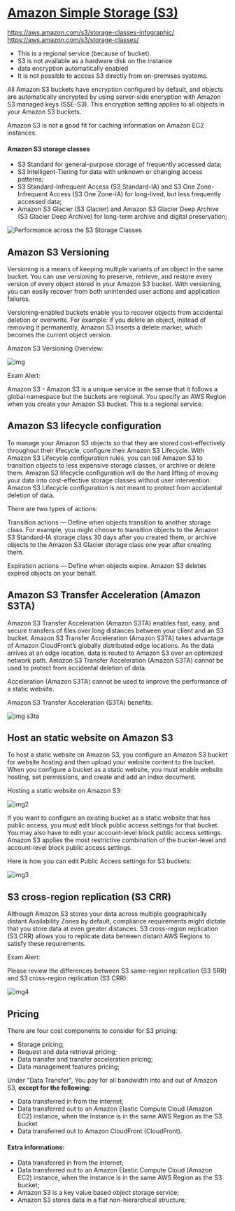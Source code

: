 # [Amazon Simple Storage (S3)](https://aws.amazon.com/s3/)

https://aws.amazon.com/s3/storage-classes-infographic/
https://aws.amazon.com/s3/storage-classes/

- This is a regional service (because of bucket).
- S3 is not available as a hardware disk on the instance
- data encryption automatically enabled
- It is not possible to access S3 directly from on-premises systems.

All Amazon S3 buckets have encryption configured by default, and objects are automatically encrypted by using server-side encryption with Amazon S3 managed keys (SSE-S3). This encryption setting applies to all objects in your Amazon S3 buckets.

Amazon S3 is not a good fit for caching information on Amazon EC2 instances.

#### Amazon S3 storage classes

- S3 Standard for general-purpose storage of frequently accessed data;
- S3 Intelligent-Tiering for data with unknown or changing access patterns;
- S3 Standard-Infrequent Access (S3 Standard-IA) and S3 One Zone-Infrequent Access (S3 One Zone-IA) for long-lived, but less frequently accessed data;
- Amazon S3 Glacier (S3 Glacier) and Amazon S3 Glacier Deep Archive (S3 Glacier Deep Archive) for long-term archive and digital preservation;

![Performance across the S3 Storage Classes](https://assets-pt.media.datacumulus.com/aws-clf-pt/assets/pt1-q9-i1.jpg)

## Amazon S3 Versioning

Versioning is a means of keeping multiple variants of an object in the same bucket. You can use versioning to preserve, retrieve, and restore every version of every object stored in your Amazon S3 bucket. With versioning, you can easily recover from both unintended user actions and application failures.

Versioning-enabled buckets enable you to recover objects from accidental deletion or overwrite. For example: if you delete an object, instead of removing it permanently, Amazon S3 inserts a delete marker, which becomes the current object version.

Amazon S3 Versioning Overview:

![img](https://assets-pt.media.datacumulus.com/aws-clf-pt/assets/pt3-q48-i1.jpg)

Exam Alert:

Amazon S3 - Amazon S3 is a unique service in the sense that it follows a global namespace but the buckets are regional. You specify an AWS Region when you create your Amazon S3 bucket. This is a regional service.

## Amazon S3 lifecycle configuration

To manage your Amazon S3 objects so that they are stored cost-effectively throughout their lifecycle, configure their Amazon S3 Lifecycle. With Amazon S3 Lifecycle configuration rules, you can tell Amazon S3 to transition objects to less expensive storage classes, or archive or delete them. Amazon S3 lifecycle configuration will do the hard lifting of moving your data into cost-effective storage classes without user intervention. Amazon S3 Lifecycle configuration is not meant to protect from accidental deletion of data.

There are two types of actions:

Transition actions — Define when objects transition to another storage class. For example, you might choose to transition objects to the Amazon S3 Standard-IA storage class 30 days after you created them, or archive objects to the Amazon S3 Glacier storage class one year after creating them.

Expiration actions — Define when objects expire. Amazon S3 deletes expired objects on your behalf.

## Amazon S3 Transfer Acceleration (Amazon S3TA)

Amazon S3 Transfer Acceleration (Amazon S3TA) enables fast, easy, and secure transfers of files over long distances between your client and an S3 bucket. Amazon S3 Transfer Acceleration (Amazon S3TA) takes advantage of Amazon CloudFront’s globally distributed edge locations. As the data arrives at an edge location, data is routed to Amazon S3 over an optimized network path. Amazon S3 Transfer Acceleration (Amazon S3TA) cannot be used to protect from accidental deletion of data.

Acceleration (Amazon S3TA) cannot be used to improve the performance of a static website.

Amazon S3 Transfer Acceleration (S3TA) benefits:

![img s3ta](https://assets-pt.media.datacumulus.com/aws-clf-pt/assets/pt4-q33-i1.jpg)

## Host an static website on Amazon S3

To host a static website on Amazon S3, you configure an Amazon S3 bucket for website hosting and then upload your website content to the bucket. When you configure a bucket as a static website, you must enable website hosting, set permissions, and create and add an index document.

Hosting a static website on Amazon S3:

![img2](https://assets-pt.media.datacumulus.com/aws-clf-pt/assets/pt3-q25-i1.jpg)

If you want to configure an existing bucket as a static website that has public access, you must edit block public access settings for that bucket. You may also have to edit your account-level block public access settings. Amazon S3 applies the most restrictive combination of the bucket-level and account-level block public access settings.

Here is how you can edit Public Access settings for S3 buckets:

![img3](https://docs.aws.amazon.com/AmazonS3/latest/dev/images/edit-public-access-clear.png)

## S3 cross-region replication (S3 CRR)

Although Amazon S3 stores your data across multiple geographically distant Availability Zones by default, compliance requirements might dictate that you store data at even greater distances. S3 cross-region replication (S3 CRR) allows you to replicate data between distant AWS Regions to satisfy these requirements.

Exam Alert:

Please review the differences between S3 same-region replication (S3 SRR) and S3 cross-region replication (S3 CRR):

![img4](https://assets-pt.media.datacumulus.com/aws-clf-pt/assets/pt3-q8-i1.jpg)

## Pricing

There are four cost components to consider for S3 pricing:

- Storage pricing;
- Request and data retrieval pricing;
- Data transfer and transfer acceleration pricing;
- Data management features pricing;

Under "Data Transfer", You pay for all bandwidth into and out of Amazon S3, **except for the following:**

- Data transferred in from the internet;
- Data transferred out to an Amazon Elastic Compute Cloud (Amazon EC2) instance, when the instance is in the same AWS Region as the S3 bucket
- Data transferred out to Amazon CloudFront (CloudFront).

#### Extra informations:

- Data transferred in from the internet;
- Data transferred out to an Amazon Elastic Compute Cloud (Amazon EC2) instance, when the instance is in the same AWS Region as the S3 bucket;
- Amazon S3 is a key value based object storage service;
- Amazon S3 stores data in a flat non-hierarchical structure;
